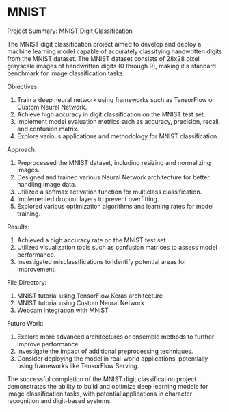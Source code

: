 # MNIST

Project Summary: MNIST Digit Classification

The MNIST digit classification project aimed to develop and deploy a machine learning model capable of accurately classifying handwritten digits from the MNIST dataset. The MNIST dataset consists of 28x28 pixel grayscale images of handwritten digits (0 through 9), making it a standard benchmark for image classification tasks.

Objectives:

1. Train a deep neural network using frameworks such as TensorFlow or Custom Neural Network.
2. Achieve high accuracy in digit classification on the MNIST test set.
3. Implement model evaluation metrics such as accuracy, precision, recall, and confusion matrix.
4. Explore various applications and methodology for MNIST classification.

Approach:

1. Preprocessed the MNIST dataset, including resizing and normalizing images.
2. Designed and trained various Neural Network architecture for better handling image data.
3. Utilized a softmax activation function for multiclass classification.
4. Implemented dropout layers to prevent overfitting.
5. Explored various optimization algorithms and learning rates for model training.

Results:

1. Achieved a high accuracy rate on the MNIST test set.
2. Utilized visualization tools such as confusion matrices to assess model performance.
3. Investigated misclassifications to identify potential areas for improvement.

File Directory:

1. MNIST tutorial using TensorFlow Keras architecture
2. MNIST tutorial using Custom Neural Network
3. Webcam integration with MNIST

Future Work:

1. Explore more advanced architectures or ensemble methods to further improve performance.
2. Investigate the impact of additional preprocessing techniques.
3. Consider deploying the model in real-world applications, potentially using frameworks like TensorFlow Serving.

The successful completion of the MNIST digit classification project demonstrates the ability to build and optimize deep learning models for image classification tasks, with potential applications in character recognition and digit-based systems.
